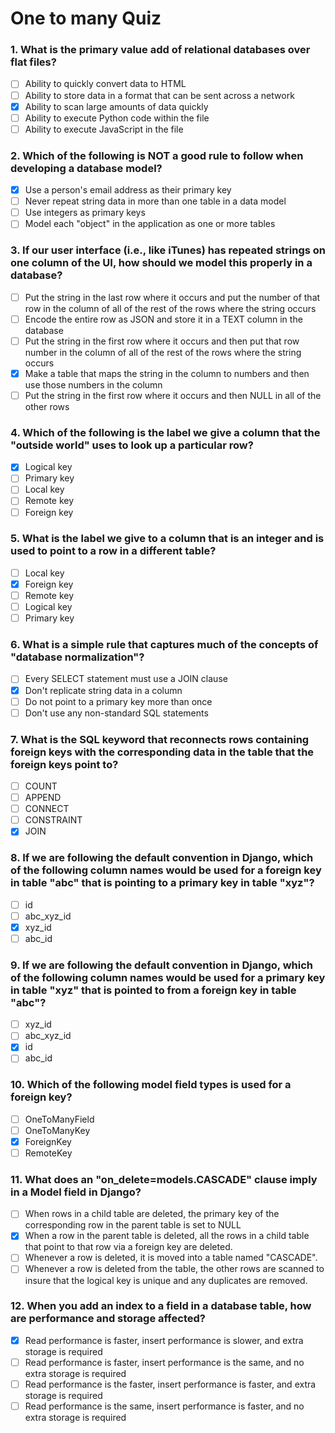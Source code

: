 # One to many Quiz

### 1. What is the primary value add of relational databases over flat files?
- [ ] Ability to quickly convert data to HTML
- [ ] Ability to store data in a format that can be sent across a network
- [x] Ability to scan large amounts of data quickly
- [ ] Ability to execute Python code within the file
- [ ] Ability to execute JavaScript in the file

### 2. Which of the following is NOT a good rule to follow when developing a database model?
- [x] Use a person's email address as their primary key
- [ ] Never repeat string data in more than one table in a data model
- [ ] Use integers as primary keys
- [ ] Model each "object" in the application as one or more tables

### 3. If our user interface (i.e., like iTunes) has repeated strings on one column of the UI, how should we model this properly in a database?
- [ ] Put the string in the last row where it occurs and put the number of that row in the column of all of the rest of the rows where the string occurs
- [ ] Encode the entire row as JSON and store it in a TEXT column in the database
- [ ] Put the string in the first row where it occurs and then put that row number in the column of all of the rest of the rows where the string occurs
- [x] Make a table that maps the string in the column to numbers and then use those numbers in the column
- [ ] Put the string in the first row where it occurs and then NULL in all of the other rows

### 4. Which of the following is the label we give a column that the "outside world" uses to look up a particular row?
- [x] Logical key
- [ ] Primary key
- [ ] Local key
- [ ] Remote key
- [ ] Foreign key

### 5. What is the label we give to a column that is an integer and is used to point to a row in a different table?

- [ ] Local key
- [x] Foreign key
- [ ] Remote key
- [ ] Logical key
- [ ] Primary key

### 6. What is a simple rule that captures much of the concepts of "database normalization"?
- [ ] Every SELECT statement must use a JOIN clause
- [x] Don't replicate string data in a column
- [ ] Do not point to a primary key more than once
- [ ] Don't use any non-standard SQL statements

### 7. What is the SQL keyword that reconnects rows containing foreign keys with the corresponding data in the table that the foreign keys point to?
- [ ] COUNT
- [ ] APPEND
- [ ] CONNECT
- [ ] CONSTRAINT
- [x] JOIN

### 8. If we are following the default convention in Django, which of the following column names would be used for a foreign key in table "abc" that is pointing to a primary key in table "xyz"?
- [ ] id
- [ ] abc_xyz_id
- [x] xyz_id
- [ ] abc_id

### 9. If we are following the default convention in Django, which of the following column names would be used for a primary key in table "xyz" that is pointed to from a foreign key in table "abc"?
- [ ] xyz_id
- [ ] abc_xyz_id
- [x] id
- [ ] abc_id

### 10. Which of the following model field types is used for a foreign key?
- [ ] OneToManyField
- [ ] OneToManyKey
- [x] ForeignKey
- [ ] RemoteKey

### 11. What does an "on_delete=models.CASCADE" clause imply in a Model field in Django?
- [ ] When rows in a child table are deleted, the primary key of the corresponding row in the parent table is set to NULL
- [x] When a row in the parent table is deleted, all the rows in a child table that point to that row via a foreign key are deleted.
- [ ] Whenever a row is deleted, it is moved into a table named "CASCADE".
- [ ] Whenever a row is deleted from the table, the other rows are scanned to insure that the logical key is unique and any duplicates are removed.

### 12. When you add an index to a field in a database table, how are performance and storage affected?
- [x] Read performance is faster, insert performance is slower, and extra storage is required
- [ ] Read performance is faster, insert performance is the same, and no extra storage is required
- [ ] Read performance is the faster, insert performance is faster, and extra storage is required
- [ ] Read performance is the same, insert performance is faster, and no extra storage is required
